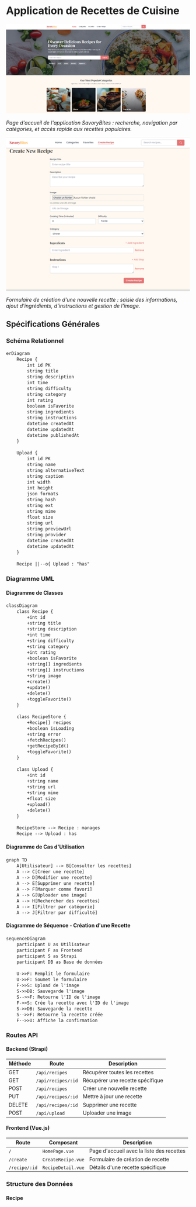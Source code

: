 # Application de Recettes de Cuisine

![Capture d'écran de la page d'accueil](./image/home.png)

*Page d'accueil de l'application SavoryBites : recherche, navigation par catégories, et accès rapide aux recettes populaires.*

![Capture d'écran du formulaire de création de recette](./image/create.png)

*Formulaire de création d'une nouvelle recette : saisie des informations, ajout d'ingrédients, d'instructions et gestion de l'image.*

## Spécifications Générales

### Schéma Relationnel

```mermaid
erDiagram
    Recipe {
        int id PK
        string title
        string description
        int time
        string difficulty
        string category
        int rating
        boolean isFavorite
        string ingredients
        string instructions
        datetime createdAt
        datetime updatedAt
        datetime publishedAt
    }
    
    Upload {
        int id PK
        string name
        string alternativeText
        string caption
        int width
        int height
        json formats
        string hash
        string ext
        string mime
        float size
        string url
        string previewUrl
        string provider
        datetime createdAt
        datetime updatedAt
    }

    Recipe ||--o{ Upload : "has"
```

### Diagramme UML

#### Diagramme de Classes

```mermaid
classDiagram
    class Recipe {
        +int id
        +string title
        +string description
        +int time
        +string difficulty
        +string category
        +int rating
        +boolean isFavorite
        +string[] ingredients
        +string[] instructions
        +string image
        +create()
        +update()
        +delete()
        +toggleFavorite()
    }

    class RecipeStore {
        +Recipe[] recipes
        +boolean isLoading
        +string error
        +fetchRecipes()
        +getRecipeById()
        +toggleFavorite()
    }

    class Upload {
        +int id
        +string name
        +string url
        +string mime
        +float size
        +upload()
        +delete()
    }

    RecipeStore --> Recipe : manages
    Recipe --> Upload : has
```

#### Diagramme de Cas d'Utilisation

```mermaid
graph TD
    A[Utilisateur] --> B[Consulter les recettes]
    A --> C[Créer une recette]
    A --> D[Modifier une recette]
    A --> E[Supprimer une recette]
    A --> F[Marquer comme favori]
    A --> G[Uploader une image]
    A --> H[Rechercher des recettes]
    A --> I[Filtrer par catégorie]
    A --> J[Filtrer par difficulté]
```

#### Diagramme de Séquence - Création d'une Recette

```mermaid
sequenceDiagram
    participant U as Utilisateur
    participant F as Frontend
    participant S as Strapi
    participant DB as Base de données

    U->>F: Remplit le formulaire
    U->>F: Soumet le formulaire
    F->>S: Upload de l'image
    S->>DB: Sauvegarde l'image
    S-->>F: Retourne l'ID de l'image
    F->>S: Crée la recette avec l'ID de l'image
    S->>DB: Sauvegarde la recette
    S-->>F: Retourne la recette créée
    F-->>U: Affiche la confirmation
```

### Routes API

#### Backend (Strapi)

| Méthode | Route | Description |
|---------|-------|-------------|
| GET | `/api/recipes` | Récupérer toutes les recettes |
| GET | `/api/recipes/:id` | Récupérer une recette spécifique |
| POST | `/api/recipes` | Créer une nouvelle recette |
| PUT | `/api/recipes/:id` | Mettre à jour une recette |
| DELETE | `/api/recipes/:id` | Supprimer une recette |
| POST | `/api/upload` | Uploader une image |

#### Frontend (Vue.js)

| Route | Composant | Description |
|-------|-----------|-------------|
| `/` | `HomePage.vue` | Page d'accueil avec la liste des recettes |
| `/create` | `CreateRecipe.vue` | Formulaire de création de recette |
| `/recipe/:id` | `RecipeDetail.vue` | Détails d'une recette spécifique |

### Structure des Données

#### Recipe
```